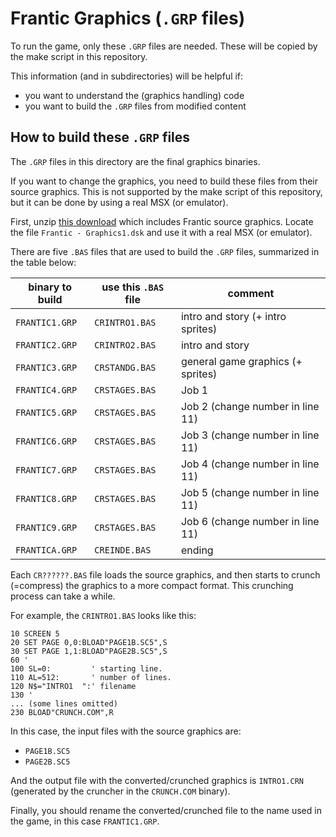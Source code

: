 # Frantic Graphics (`.GRP` files)

To run the game, only these `.GRP` files are needed. These will be copied by the make script in this repository.

This information (and in subdirectories) will be helpful if:
- you want to understand the (graphics handling) code
- you want to build the `.GRP` files from modified content

## How to build these `.GRP` files

The `.GRP` files in this directory are the final graphics binaries.

If you want to change the graphics, you need to build these files from their source graphics.
This is not supported by the make script of this repository, but it can be done by using a real MSX (or emulator).

First, unzip [this download](https://www.msx.org/downloads/anmas-frantic-sources) which includes Frantic source graphics.
Locate the file `Frantic - Graphics1.dsk` and use it with a real MSX (or emulator).

There are five `.BAS` files that are used to build the `.GRP` files, summarized in the table below:

binary to build | use this `.BAS` file | comment
-------- | ---- | -------
`FRANTIC1.GRP` | `CRINTRO1.BAS` | intro and story (+ intro sprites)
`FRANTIC2.GRP` | `CRINTRO2.BAS` | intro and story
`FRANTIC3.GRP` | `CRSTANDG.BAS` | general game graphics (+ sprites)
`FRANTIC4.GRP` | `CRSTAGES.BAS` | Job 1
`FRANTIC5.GRP` | `CRSTAGES.BAS` | Job 2 (change number in line 11)
`FRANTIC6.GRP` | `CRSTAGES.BAS` | Job 3 (change number in line 11)
`FRANTIC7.GRP` | `CRSTAGES.BAS` | Job 4 (change number in line 11)
`FRANTIC8.GRP` | `CRSTAGES.BAS` | Job 5 (change number in line 11)
`FRANTIC9.GRP` | `CRSTAGES.BAS` | Job 6 (change number in line 11)
`FRANTICA.GRP` | `CREINDE.BAS` | ending

Each `CR??????.BAS` file loads the source graphics, and then starts to crunch (=compress) the graphics to a more compact format. This crunching process can take a while.

For example, the `CRINTRO1.BAS` looks like this:
```
10 SCREEN 5
20 SET PAGE 0,0:BLOAD"PAGE1B.SC5",S
30 SET PAGE 1,1:BLOAD"PAGE2B.SC5",S
60 '
100 SL=0:         ' starting line.
110 AL=512:       ' number of lines.
120 N$="INTRO1  ":' filename
130 '
... (some lines omitted)
230 BLOAD"CRUNCH.COM",R
```

In this case, the input files with the source graphics are:
- `PAGE1B.SC5`
- `PAGE2B.SC5`

And the output file with the converted/crunched graphics is `INTRO1.CRN` (generated by the cruncher in the `CRUNCH.COM` binary).

Finally, you should rename the converted/crunched file to the name used in the game, in this case `FRANTIC1.GRP`.











